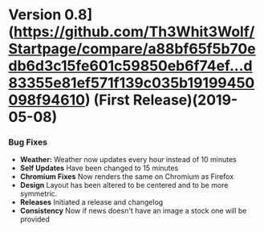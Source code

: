 # Version 0.8](https://github.com/Th3Whit3Wolf/Startpage/compare/a88bf65f5b70edb6d3c15fe601c59850eb6f74ef...d83355e81ef571f139c035b19199450098f94610) (First Release)(2019-05-08)

### Bug Fixes

- **Weather:** Weather now updates every hour instead of 10 minutes
- **Self Updates** Have been changed to 15 minutes
- **Chromium Fixes** Now renders the same on Chromium as Firefox
- **Design** Layout has been altered to be centered and to be more symmetric.
- **Releases** Initiated a release and changelog
- **Consistency** Now if news doesn't have an image a stock one will be provided
